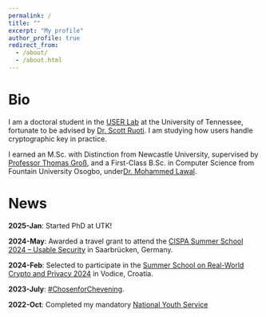 ```yaml
---
permalink: /
title: ""
excerpt: "My profile"
author_profile: true
redirect_from: 
  - /about/
  - /about.html
---
```

Bio
======
I am a doctoral student in the [USER Lab](https://userlab.utk.edu/) at the University of Tennessee, fortunate to be advised by [Dr. Scott Ruoti](https://userlab.utk.edu/scott-ruoti). I am studying how users handle cryptographic key in practice. 

I earned an M.Sc. with Distinction from Newcastle University, supervised by [Professor Thomas Groß](https://www.ncl.ac.uk/computing/staff/profile/thomasgross.html), and a First-Class B.Sc. in Computer Science from Fountain University Osogbo, under[Dr. Mohammed Lawal](https://fuo.edu.ng/personnel/lawal-mohammed/).

News
======
**2025-Jan**:        Started PhD at UTK!

**2024-May**:        Awarded a travel grant to attend the [CISPA Summer School 2024 – Usable Security](https://cispa.de/summer-school-usable) in Saarbrücken, Germany.

**2024-Feb**:        Selected to participate in the [Summer School on Real-World Crypto and Privacy 2024](https://summerschool-croatia.cs.ru.nl/2024/) in Vodice, Croatia.

**2023-July**:       [#ChosenforChevening](https://www.chevening.org/scholarships/).

**2022-Oct**:        Completed my mandatory [National Youth Service](https://www.nysc.gov.ng/aboutscheme.html)
